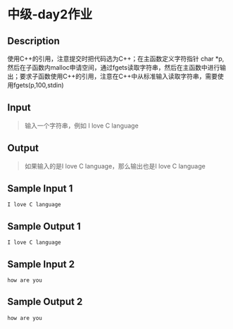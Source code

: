 # 中级-day2作业

## Description

使用C++的引用，注意提交时把代码选为C++；在主函数定义字符指针 char *p,然后在子函数内malloc申请空间，通过fgets读取字符串，然后在主函数中进行输出；要求子函数使用C++的引用，注意在C++中从标准输入读取字符串，需要使用fgets(p,100,stdin)

## Input

> 输入一个字符串，例如 I love C language

## Output

> 如果输入的是I love C language，那么输出也是I love C language

## Sample Input 1

```text
I love C language
```

## Sample Output 1

```text
I love C language
```

## Sample Input 2

```text
how are you
```

## Sample Output 2

```text
how are you
```
